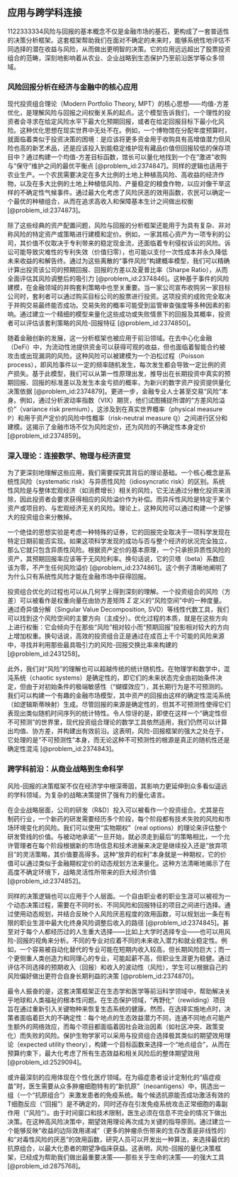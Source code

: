 ## 应用与跨学科连接

1122333334风险与回报的基本概念不仅是金融市场的基石，更构成了一套普适性的决策分析框架。这套框架帮助我们在面对不确定的未来时，能够系统性地评估不同选择的潜在收益与风险，从而做出更明智的决策。它的应用远远超出了股票投资组合的范畴，深刻地影响着从农业、企业战略到生态保护乃至前沿医学等众多领域。

### 风险回报分析在经济与金融中的核心应用

现代投资组合理论（Modern Portfolio Theory, MPT）的核心思想——均值-方差优化，是理解风险与回报之间权衡关系的起点。这个模型告诉我们，一个理性的投资者会寻求在给定风险水平下最大化预期回报，或者在给定回报目标下最小化风险。这种优化思想在现实世界中无处不在。例如，一个博物馆在分配年度预算时，就面临着类似于投资决策的困境：是应该将更多资金用于收购具有高增值潜力但风险也高的新艺术品，还是应该投入到能稳定维护现有藏品价值但回报较低的保存项目中？通过构建一个均值-方差目标函数，馆长可以量化地找到一个在“激进”收购与“保守”维护之间的最优平衡点 [@problem_id:2374847]。同样的逻辑也适用于农业生产。一个农民需要决定在多大比例的土地上种植高风险、高收益的经济作物，以及在多大比例的土地上种植低风险、产量稳定的粮食作物，以应对像干旱这样的不确定性气候事件。通过最大化考虑了风险厌恶的效用函数，农民可以确定一个最优的种植组合，从而在追求高收入和保障基本生计之间做出权衡 [@problem_id:2374873]。

除了这些经典的资产配置问题，风险与回报的分析框架还能用于为具有复杂、非对称风险的特定资产或策略进行建模和定价。例如，一家其核心资产为一项专利的公司，其价值不仅取决于专利带来的稳定现金流，还面临着专利侵权诉讼的风险。诉讼可能导致灾难性的专利失效（价值归零），也可能以支付一次性成本并永久降低未来收益的和解告终。通过为这些离散的“事件风险”构建概率模型，我们可以精确计算出投资该公司的预期回报、回报的方差以及夏普比率（Sharpe Ratio），从而全面评估其风险调整后的吸引力 [@problem_id:2374846]。这种基于事件的风险建模，在金融领域的并购套利策略中也至关重要。当一家公司宣布收购另一家目标公司时，套利者可以通过购买目标公司的股票进行投资。这项投资的成败完全取决于并购交易最终能否成功。交易失败的概率可能受到监管审查强度等多种因素的影响。通过建立一个精细的模型来量化这些成功或失败情景下的回报及其概率，投资者可以评估该套利策略的风险-回报特征 [@problem_id:2374850]。

随着金融创新的发展，这一分析框架也被应用于前沿领域。在去中心化金融（DeFi）中，为流动性池提供资金可以获得可观的收益，但也面临着智能合约被攻击或出现漏洞的风险。这种风险可以被建模为一个泊松过程（Poisson process），即风险事件以一定的频率随机发生，每次发生都会导致一定比例的资产损失。基于此模型，我们可以从第一性原理出发，推导出在长期投资中真实的预期回报、回报的标准差以及发生本金亏损的概率，为新兴的数字资产投资提供量化决策依据 [@problem_id:2374879]。更进一步，金融专业人士甚至交易“风险”本身。例如，通过分析波动率指数（VIX）期货，他们试图捕捉所谓的“方差风险溢价”（variance risk premium），这涉及到在真实世界概率（physical measure $\mathbb{P}$）和用于资产定价的风险中性概率（risk-neutral measure $\mathbb{Q}$）之间进行区分和建模。这揭示了金融市场不仅为风险定价，还为风险的不确定性本身定价 [@problem_id:2374859]。

### 深入理论：连接数学、物理与经济直觉

为了更深刻地理解这些应用，我们需要探究其背后的理论基础。一个核心概念是系统性风险（systematic risk）与异质性风险（idiosyncratic risk）的区别。系统性风险是与整体宏观经济（如消费增长）相关的风险，它无法通过分散化投资来消除，因此投资者会要求获得相应的风险溢价作为补偿。而异斥性风险是特定于某个资产或项目的、与宏观经济无关的风险。理论上，这种风险可以通过构建一个足够大的投资组合来分散掉。

一个绝佳的思想实验是考虑一种特殊的证券，它的回报完全取决于一项科学发现在特定日期前能否实现。如果这项科学发现的成功与否与整个经济的状况完全独立，那么它就只包含异质性风险。根据资产定价的基本原理，一个只承担异质性风险的资产，其预期回报率应该等于无风险利率。换句话说，它的贝塔（beta）系数应该为零，不产生任何风险溢价 [@problem_id:2374861]。这个例子清晰地阐明了为什么只有系统性风险才能在金融市场中获得回报。

投资组合优化的过程也可以从几何学上得到深刻的理解。一个投资组合的风险（方差）可以被看作是权重向量在由协方差矩阵 $\Sigma$ 定义的“风险空间”中的一种度量。通过奇异值分解（Singular Value Decomposition, SVD）等线性代数工具，我们可以找到这个风险空间的主要方向（主成分）。优化过程的本质，就是在这些方向上进行权衡：它会倾向于在那些“风险”相对较小而“预期回报”投影相对较大的方向上增加权重。换句话说，高效的投资组合正是通过在成百上千个可能的风险来源中，寻找并利用那些最具吸引力的风险-回报交换比率来构建的 [@problem_id:2431258]。

此外，我们对“风险”的理解也可以超越传统的统计随机性。在物理学和数学中，混沌系统（chaotic systems）是确定性的，即它们的未来状态完全由初始条件决定，但由于对初始条件的极端敏感性（“蝴蝶效应”），其长期行为是不可预测的。我们可以构建一个有趣的金融市场模型，其中资产的回报由这样的确定性混沌系统（如逻辑斯蒂映射）生成。尽管回报的来源是确定性的，但其不可预测性使得它们表现出类似随机时间序列的统计特性。令人惊讶的是，即使在这样一个“确定性但不可预测”的世界里，现代投资组合理论的数学工具依然适用，我们仍然可以计算出均值、协方差，并构建出有效前沿。这表明，风险-回报框架的强大之处在于，它处理的是“不可预测性”本身，而无论这种不可预测性的根源是真正的随机性还是确定性混沌 [@problem_id:2374843]。

### 跨学科前沿：从商业战略到生命科学

风险-回报的决策框架不仅在经济学中根深蒂固，其影响力更延伸到众多看似遥远的学科领域，为复杂的战略决策提供了强有力的量化语言。

在企业战略层面，公司的研发（R&D）投入可以被看作一个投资组合。尤其是在制药行业，一个新药的研发需要经历多个阶段，每个阶段都有技术失败的风险和市场环境变化的风险。我们可以使用“实物期权”（real options）的理论来评估整个研发管线的价值。与被动地承诺“一旦开始，就必须走到最后”的策略相比，一个允许管理者在每个阶段根据新的市场信息和技术进展来决定是继续投入还是“放弃项目”的灵活策略，其价值要高得多。这种“放弃的权利”本身就是一种期权，它的价值可以通过类似于金融期权定价的动态规划方法来量化。这种方法清晰地揭示了在高度不确定环境下，战略灵活性所带来的巨大经济价值 [@problem_id:2374852]。

同样的决策逻辑也可以应用于个人层面。一个自由职业者的职业生涯可以被视为一个动态决策过程，需要在不同时长、不同风险和回报特征的项目之间进行选择。通过使用动态规划，并结合反映个人风险厌恶程度的效用函数，可以规划出一条在有限的职业生涯中最大化终身风险调整后收入的路径 [@problem_id:2374845]。甚至对于每个人都经历过的人生重大选择——比如上大学时选择专业——也可以用风险-回报的视角来分析。不同的专业对应着不同的未来收入潜力和就业稳定性。例如，一个容易被自动化替代的专业可能在短期内收入较高，但长期风险巨大；而一个更侧重人类创造力和同理心的专业，可能起薪不高，但职业生涯更为稳健。通过评估不同选择的预期收入（回报）和收入的波动性（风险），学生可以根据自己的风险偏好做出更符合自身长期利益的决策 [@problem_id:2374870]。

最令人振奋的是，这套决策框架正在生态学和医学等前沿科学领域中，帮助解决关乎地球和人类福祉的根本性问题。在生态保护领域，“再野化”（rewilding）项目旨在通过重新引入关键物种来恢复生态系统的健康。然而，在选择实施地点时，决策者面临着巨大的不确定性：每个地点的生态效益潜力不同，连通不同地点可能产生额外的网络效应，而每个项目都面临着因社会政治因素（如社区冲突、政策变化）而失败的风险。保护生物学家可以采用与投资组合选择极其类似的期望效用理论（expected utility theory），构建一个目标函数来选择一个“地点组合”，从而在预算约束下，最大化考虑了所有生态效益和相关风险后的整体期望效用 [@problem_id:2529094]。

或许最深刻的应用体现在个性化医疗领域。在为癌症患者设计定制化的“癌症疫苗”时，医生需要从众多肿瘤细胞特有的“新抗原”（neoantigens）中，挑选出一组（一个“抗原组合”）来激发患者的免疫系统。每个候选抗原能否成功激活有效的T细胞反应（“回报”）是不确定的，同时还存在引发免疫系统攻击正常细胞的毒副作用（“风险”）。由于时间窗口和技术限制，医生必须在信息不完全的情况下做出决策。在这种高风险决策中，期望效用理论再次成为关键的指导原则。通过建立一个能够反映“收益的边际效用递减”（更多的肿瘤杀伤带来的生存改善是非线性的）和“对毒性风险的厌恶”的效用函数，研究人员可以开发出一种算法，来选择最优的抗原组合，以最大化患者的期望净临床获益。这表明，风险-回报的量化决策框架，已经成为帮助我们做出最重要决策——那些关乎生命的决策——的强大工具 [@problem_id:2875768]。